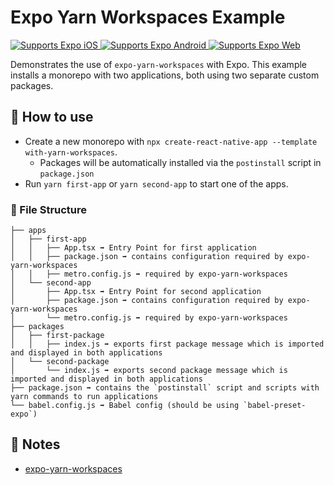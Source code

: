 # Expo Yarn Workspaces Example

<p>
  <!-- iOS -->
  <a href="https://itunes.apple.com/app/apple-store/id982107779">
    <img alt="Supports Expo iOS" longdesc="Supports Expo iOS" src="https://img.shields.io/badge/iOS-4630EB.svg?style=flat-square&logo=APPLE&labelColor=999999&logoColor=fff" />
  </a>
  <!-- Android -->
  <a href="https://play.google.com/store/apps/details?id=host.exp.exponent&referrer=blankexample">
    <img alt="Supports Expo Android" longdesc="Supports Expo Android" src="https://img.shields.io/badge/Android-4630EB.svg?style=flat-square&logo=ANDROID&labelColor=A4C639&logoColor=fff" />
  </a>
  <!-- Web -->
  <a href="https://docs.expo.io/workflow/web/">
    <img alt="Supports Expo Web" longdesc="Supports Expo Web" src="https://img.shields.io/badge/web-4630EB.svg?style=flat-square&logo=GOOGLE-CHROME&labelColor=4285F4&logoColor=fff" />
  </a>
</p>

Demonstrates the use of `expo-yarn-workspaces` with Expo.
This example installs a monorepo with two applications, both using two separate custom packages.

## 🚀 How to use

- Create a new monorepo with `npx create-react-native-app --template with-yarn-workspaces`.
  - Packages will be automatically installed via the `postinstall` script in `package.json`
- Run `yarn first-app` or `yarn second-app` to start one of the apps.

### 📁 File Structure

```
├── apps
│   ├── first-app
│   │   ├── App.tsx ➡️ Entry Point for first application
│   │   ├── package.json ➡️ contains configuration required by expo-yarn-workspaces
│   │   ├── metro.config.js ➡️ required by expo-yarn-workspaces
│   └── second-app
│       ├── App.tsx ➡️ Entry Point for second application
│       ├── package.json ➡️ contains configuration required by expo-yarn-workspaces
│       └── metro.config.js ➡️ required by expo-yarn-workspaces
├── packages
│   ├── first-package
│   │   ├── index.js ➡️ exports first package message which is imported and displayed in both applications
│   └── second-package
│       └── index.js ➡️ exports second package message which is imported and displayed in both applications
├── package.json ➡️ contains the `postinstall` script and scripts with yarn commands to run applications
└── babel.config.js ➡️ Babel config (should be using `babel-preset-expo`)
```

## 📝 Notes

- [expo-yarn-workspaces](https://github.com/expo/expo/tree/master/packages/expo-yarn-workspaces)